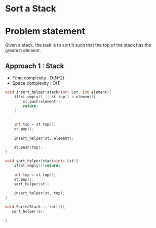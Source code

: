 # Sort a Stack

# Problem statement 

Given a stack, the task is to sort it such that the top of the stack has the greatest element.

## Approach 1 : Stack

- Time complexity : O(N^2)  
- Space complexity : O(1)

```cpp
void insert_helper(stack<int> &st, int element){
    if(st.empty() || st.top() < element){
        st.push(element);
        return;
    }
    
    
    int top = st.top();
    st.pop();
    
    insert_helper(st, element);
    
    st.push(top);
}

void sort_helper(stack<int> &st){
    if(st.empty())return;
    
    int top = st.top();
    st.pop();
    sort_helper(st);
    
    insert_helper(st, top);
}

void SortedStack :: sort(){
   sort_helper(s);
    
}
```